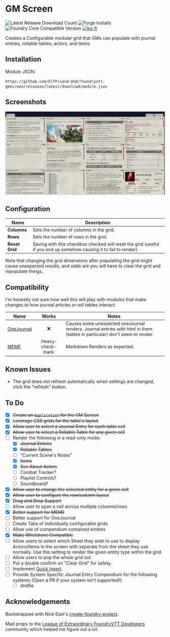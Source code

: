 # GM Screen

![Latest Release Download Count](https://img.shields.io/badge/dynamic/json?label=Downloads@latest&query=assets%5B1%5D.download_count&url=https%3A%2F%2Fapi.github.com%2Frepos%2FElfFriend-DnD%2Ffoundryvtt-gmScreen%2Freleases%2Flatest)
![Forge Installs](https://img.shields.io/badge/dynamic/json?label=Forge%20Installs&query=package.installs&suffix=%25&url=https%3A%2F%2Fforge-vtt.com%2Fapi%2Fbazaar%2Fpackage%2Fgm-screen&colorB=4aa94a)
![Foundry Core Compatible Version](https://img.shields.io/badge/dynamic/json.svg?url=https%3A%2F%2Fraw.githubusercontent.com%2FElfFriend-DnD%2Ffoundryvtt-gmScreen%2Fmain%2Fsrc%2Fmodule.json&label=Foundry%20Version&query=$.compatibleCoreVersion&colorB=orange)
[![ko-fi](https://img.shields.io/badge/-buy%20me%20a%20coke-%23FF5E5B)](https://ko-fi.com/elffriend)


Creates a Configurable modular grid that GMs can populate with journal entries, rollable tables, actors, and items.

## Installation

Module JSON:

```
https://github.com/ElfFriend-DnD/foundryvtt-gmScreen/releases/latest/download/module.json
```

## Screenshots

![Demonstration of the GM Screen Grid with dnd5e content.](readme-img/dnd5e-demo.jpg)

## Configuration

| **Name**       | Description                                                                                                        |
| -------------- | ------------------------------------------------------------------------------------------------------------------ |
| **Columns**    | Sets the number of columns in the grid.                                                                            |
| **Rows**       | Sets the number of rows in the grid.                                                                               |
| **Reset Grid** | Saving with this checkbox checked will reset the grid (useful if you end up somehow causing it to fail to render). |

Note that changing the grid dimensions after populating the grid might cause unexpected results, and odds are you will have to clear the grid and repopulate things.

## Compatibility

I'm honestly not sure how well this will play with modules that make changes to how journal articles or roll tables interact.

| **Name**                                                      |       Works        | Notes                                                                                                                     |
| ------------------------------------------------------------- | :----------------: | ------------------------------------------------------------------------------------------------------------------------- |
| [OneJournal](https://gitlab.com/fvtt-modules-lab/one-journal) |        :x:         | Causes some unexpected oneJournal renders. Journal entries with html in them (tables in particular) don't seem to render. |
| [MEME](https://github.com/Moerill/fvtt-markdown-editor)       | :heavy-check-mark: | Markdown Renders as expected.                                                                                             |

## Known Issues

- The grid does not refresh automatically when settings are changed, click the "refresh" button.

## To Do
- [x] ~~Create an `Application` for the GM Screen~~
- [x] ~~Leverage CSS grids for the table's layout~~
- [x] ~~Allow user to select a Journal Entry for each table cell~~
- [x] ~~Allow user to select a Rollable Table for any given cell~~
- [ ] Render the following in a read-only mode:
  - [x] ~~Journal Entries~~
  - [x] ~~Rollable Tables~~
  - [ ] "Current Scene's Notes"
  - [x] ~~Items~~
  - [x] ~~See About Actors~~
  - [ ] Combat Tracker?
  - [ ] Playlist Controls?
  - [ ] Soundboard?
- [x] ~~Allow user to change the selected entity for a given cell~~
- [x] ~~Allow user to configure the row/column layout~~
- [x] ~~Drag and Drop Support~~
- [ ] Allow user to span a cell across multiple columns/rows
- [x] ~~Better support for MEME~~
- [ ] Better support for OneJournal
- [ ] Create Tabs of individually configurable grids
- [ ] Allow use of compendium contained entities
- [x] ~~Make Whetstone Compatible~~
- [ ] Allow users to select which Sheet they wish to use to display Actors/Items in the screen with seperate from the sheet they use normally. Use this setting to render the given entity type within the grid.
- [ ] Allow users to pop the whole grid out.
- [ ] Put a double confirm on "Clear Grid" for safety.
- [ ] Implement [Quick Insert](https://gitlab.com/fvtt-modules-lab/quick-insert).
- [ ] Provide System Specific Journal Entry Compendium for the following systems (Open a PR if your system isn't supported!):
  - [ ] dnd5e

## Acknowledgements

Bootstrapped with Nick East's [create-foundry-project](https://gitlab.com/foundry-projects/foundry-pc/create-foundry-project).

Mad props to the [League of Extraordinary FoundryVTT Developers](https://forums.forge-vtt.com/c/package-development/11) community which helped me figure out a lot.
